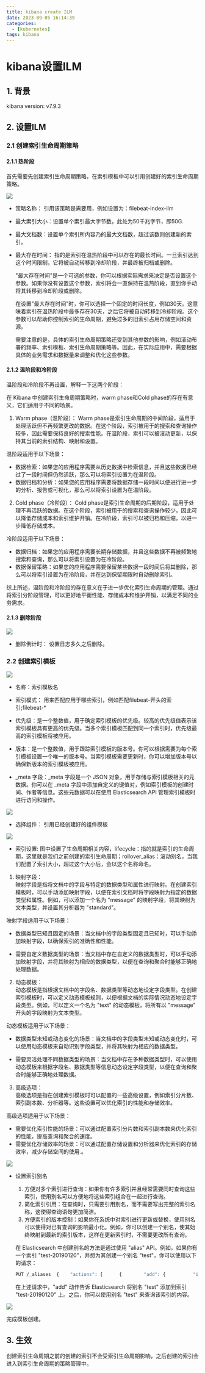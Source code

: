 ```yaml
---
title: kibana create ILM
date: 2023-09-05 16:14:39
categories:
  - [kubernetes]
tags: kibana
---
```

# kibana设置ILM

## 1. 背景

kibana version: v7.9.3

## 2. 设置ILM

### 2.1 创建索引生命周期策略

#### 2.1.1 热阶段

首先需要先创建索引生命周期策略，在索引模板中可以引用创建好的索引生命周期策略。

![](https://mirror.ghproxy.com/https://github.com/wongearl/mypic/blob/main/kibana/ilm01.png)

- 策略名称： 引用该策略是需要用，例如设置为：filebeat-index-ilm
  
- 最大索引大小：设置单个索引最大字节数，此处为50千兆字节，即50G.
  
- 最大文档数：设置单个索引所内容乃的最大文档数，超过该数则创建新的索引。
  
- 最大存在时间： 指的是索引在温热阶段中可以存在的最长时间。一旦索引达到这个时间限制，它将被自动转移到冷却阶段，并最终被归档或删除。
  
  "最大存在时间"是一个可选的参数，你可以根据实际需求来决定是否设置这个参数。如果你没有设置这个参数，索引将会一直保持在温热阶段，直到你手动将其转移到冷却阶段或删除。
  
  在设置"最大存在时间"时，你可以选择一个固定的时间长度，例如30天。这意味着索引在温热阶段中最多存在30天，之后它将被自动转移到冷却阶段。这个参数可以帮助你控制索引的生命周期，避免过多的旧索引占用存储空间和资源。
  
  需要注意的是，具体的索引生命周期策略还受到其他参数的影响，例如滚动布署的频率、索引模板、索引生命周期策略等。因此，在实际应用中，需要根据具体的业务需求和数据量来调整和优化这些参数。
  

#### 2.1.2 温阶段和冷阶段

温阶段和冷阶段不再设置，解释一下这两个阶段：

在 Kibana 中创建索引生命周期策略时，warm phase和Cold phase的存在有意义，它们适用于不同的场景。

1. Warm phase（温阶段）：
  Warm phase是索引生命周期的中间阶段，适用于处理活跃但不再频繁更改的数据。在这个阶段，索引被用于的搜索和查询操作较多，因此需要保持良好的搜索性能。在温阶段，索引可以被滚动更新，以保持其当前的索引结构、映射和设置。
  
  温阶段适用于以下场景：
  
  - 数据检索：如果您的应用程序需要从历史数据中检索信息，并且这些数据已经过了一段时间但仍然活跃，那么可以将索引设置为在温阶段。
  - 数据归档和分析：如果您的应用程序需要将数据存储一段时间以便进行进一步的分析、报告或可视化，那么可以将索引设置为在温阶段。
2. Cold phase（冷阶段）：
  Cold phase是索引生命周期的后期阶段，适用于处理不再活跃的数据。在这个阶段，索引被用于的搜索和查询操作较少，因此可以降低存储成本和索引维护开销。在冷阶段，索引可以被归档和压缩，以进一步降低存储成本。
  
  冷阶段适用于以下场景：
  
  - 数据归档：如果您的应用程序需要长期存储数据，并且这些数据不再被频繁地搜索和查询，那么可以将索引设置为在冷阶段。
  - 数据保留策略：如果您的应用程序需要保留某些数据一段时间后将其删除，那么可以将索引设置为在冷阶段，并在达到保留期限时自动删除索引。
  
  综上所述，温阶段和冷阶段的存在意义在于进一步优化索引生命周期的管理。通过将索引分阶段管理，可以更好地平衡性能、存储成本和维护开销，以满足不同的业务需求。
  

#### 2.1.3 删除阶段

![](https://mirror.ghproxy.com/https://github.com/wongearl/mypic/blob/main/kibana/ilm03.png)

- 删除倒计时： 设置日志多久之后删除。
  

### 2.2 创建索引模板

![](https://mirror.ghproxy.com/https://github.com/wongearl/mypic/blob/main/kibana/index-template01.png)

- 名称：索引模板名
  
- 索引模式： 用来匹配应用于哪些索引，例如匹配filebeat-开头的索引;filebeat-*
  
- 优先级：是一个整数值，用于确定索引模板的优先级。较高的优先级值表示该索引模板具有更高的优先级。当多个索引模板匹配到同一个索引时，优先级最高的索引模板将被应用。
  
- 版本：是一个整数值，用于跟踪索引模板的版本号。你可以根据需要为每个索引模板设置一个唯一的版本号。当索引模板需要更新时，你可以增加版本号以确保新版本的索引模板被应用。
  
- _meta 字段：_meta 字段是一个 JSON 对象，用于存储与索引模板相关的元数据。你可以在 _meta 字段中添加自定义的键值对，例如索引模板的创建时间、作者等信息。这些元数据可以在使用 Elasticsearch API 管理索引模板时进行访问和操作。
  

![](https://mirror.ghproxy.com/https://github.com/wongearl/mypic/blob/main/kibana/index-template02.png)

- 选择组件： 引用已经创建好的组件模板
  

![](https://mirror.ghproxy.com/https://github.com/wongearl/mypic/blob/main/kibana/index-template03.png)

- 索引设置: 图中设置了生命周期相关内容，lifecycle：指的就是索引的生命周期，这里就是我们之前创建的索引生命周期；rollover_alias：滚动别名，当我们配置了索引大小，超过这个大小后，会以这个名称命名。
  

1. 映射字段：  
  映射字段是指将文档中的字段与特定的数据类型和属性进行映射。在创建索引模板时，可以手动添加映射字段，以便在索引文档时将字段映射为指定的数据类型和属性。例如，可以添加一个名为 "message" 的映射字段，将其映射为文本类型，并设置其分析器为 "standard"。

映射字段适用于以下场景：

- 数据类型已知且固定的场景：当文档中的字段类型固定且已知时，可以手动添加映射字段，以确保索引的准确性和性能。
  
- 需要自定义数据类型的场景：当文档中存在自定义的数据类型时，可以手动添加映射字段，并将其映射为相应的数据类型，以便在查询和聚合时能够正确地处理数据。
  

2. 动态模板：  
  动态模板是指根据文档中的字段名、数据类型等动态地设定字段类型。在创建索引模板时，可以定义动态模板规则，以便根据文档的实际情况动态地设定字段类型。例如，可以定义一个名为 "text" 的动态模板，将所有以 "message" 开头的字段映射为文本类型。

动态模板适用于以下场景：

- 数据类型未知或动态变化的场景：当文档中的字段类型未知或动态变化时，可以使用动态模板来自动识别字段类型，并将其映射为相应的数据类型。
  
- 需要灵活处理不同数据类型的场景：当文档中存在多种数据类型时，可以使用动态模板来根据字段名、数据类型等信息动态设定字段类型，以便在查询和聚合时能够正确地处理数据。
  

3. 高级选项：  
  高级选项是指在创建索引模板时可以配置的一些高级设置，例如索引分片数、索引副本数、分析器等。这些设置可以优化索引的性能和存储效率。

高级选项适用于以下场景：

- 需要优化索引性能的场景：可以通过配置索引分片数和索引副本数来优化索引的性能，提高查询和聚合的速度。
- 需要优化存储效率的场景：可以通过配置存储设置和分析器来优化索引的存储效率，减少存储空间的使用.。

![](https://mirror.ghproxy.com/https://github.com/wongearl/mypic/blob/main/kibana/index-template05.png)

- 设置索引别名
  
  1. 方便对多个索引进行查询：如果你有许多索引并且经常需要同时查询这些索引，使用别名可以方便地将这些索引组合在一起进行查询。
  2. 简化索引引用：在查询时，只需要引用别名，而不需要写出完整的索引名称，这使得查询语句更加简洁。
  3. 方便索引的版本控制：如果你在系统中对索引进行更新或替换，使用别名可以使得对已有查询的影响最小化。例如，你可以创建一个别名，使其始终映射到最新的索引版本，这样在更新索引时，不需要更改所有查询。
  
  在 Elasticsearch 中创建别名的方法是通过使用 "alias" API。例如，如果你有一个索引 "test-20190120"，并想为其创建一个别名 "test"，你可以使用以下的请求：
  
  ```bash
  PUT /_aliases  {    "actions": [      {        "add": {          "index": "test-20190120",          "alias": "test"        }      }    ]  }
  ```
  
  在上述请求中，"add" 动作告诉 Elasticsearch 将别名 "test" 添加到索引 "test-20190120" 上。之后，你可以使用别名 "test" 来查询该索引的内容。
  

![](https://mirror.ghproxy.com/https://github.com/wongearl/mypic/blob/main/kibana/index-template06.png)

完成模板创建。

## 3. 生效

创建索引生命周期之前的创建的索引不会受索引生命周期影响，之后创建的索引会进入到索引生命周期的策略管理中。